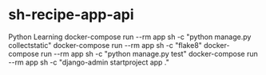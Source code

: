 # sh-recipe-app-api
Python Learning
docker-compose run --rm app sh -c "python manage.py collectstatic"
docker-compose run --rm app sh -c "flake8"
docker-compose run --rm app sh -c "python manage.py test"
docker-compose run --rm app sh -c "django-admin startproject app ."